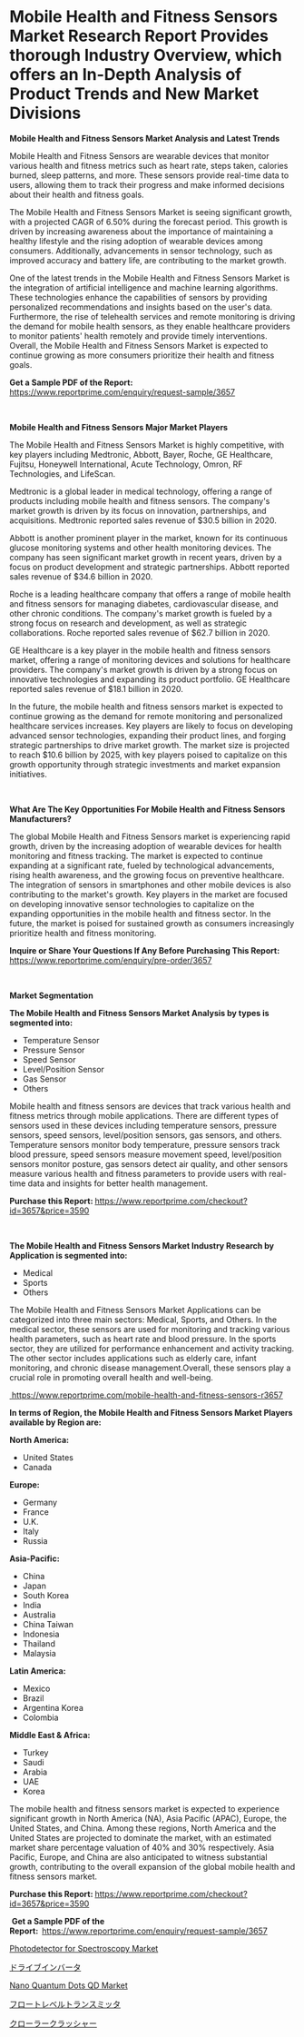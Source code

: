 <p><h1>Mobile Health and Fitness Sensors Market Research Report Provides thorough Industry Overview, which offers an In-Depth Analysis of Product Trends and New Market Divisions</h1></p><p><strong>Mobile Health and Fitness Sensors Market Analysis and Latest Trends</strong></p>
<p><p>Mobile Health and Fitness Sensors are wearable devices that monitor various health and fitness metrics such as heart rate, steps taken, calories burned, sleep patterns, and more. These sensors provide real-time data to users, allowing them to track their progress and make informed decisions about their health and fitness goals.</p><p>The Mobile Health and Fitness Sensors Market is seeing significant growth, with a projected CAGR of 6.50% during the forecast period. This growth is driven by increasing awareness about the importance of maintaining a healthy lifestyle and the rising adoption of wearable devices among consumers. Additionally, advancements in sensor technology, such as improved accuracy and battery life, are contributing to the market growth.</p><p>One of the latest trends in the Mobile Health and Fitness Sensors Market is the integration of artificial intelligence and machine learning algorithms. These technologies enhance the capabilities of sensors by providing personalized recommendations and insights based on the user's data. Furthermore, the rise of telehealth services and remote monitoring is driving the demand for mobile health sensors, as they enable healthcare providers to monitor patients' health remotely and provide timely interventions. Overall, the Mobile Health and Fitness Sensors Market is expected to continue growing as more consumers prioritize their health and fitness goals.</p></p>
<p><strong>Get a Sample PDF of the Report:&nbsp;</strong> <a href="https://www.reportprime.com/enquiry/request-sample/3657">https://www.reportprime.com/enquiry/request-sample/3657</a></p>
<p>&nbsp;</p>
<p><strong>Mobile Health and Fitness Sensors Major Market Players</strong></p>
<p><p>The Mobile Health and Fitness Sensors Market is highly competitive, with key players including Medtronic, Abbott, Bayer, Roche, GE Healthcare, Fujitsu, Honeywell International, Acute Technology, Omron, RF Technologies, and LifeScan. </p><p>Medtronic is a global leader in medical technology, offering a range of products including mobile health and fitness sensors. The company's market growth is driven by its focus on innovation, partnerships, and acquisitions. Medtronic reported sales revenue of $30.5 billion in 2020.</p><p>Abbott is another prominent player in the market, known for its continuous glucose monitoring systems and other health monitoring devices. The company has seen significant market growth in recent years, driven by a focus on product development and strategic partnerships. Abbott reported sales revenue of $34.6 billion in 2020.</p><p>Roche is a leading healthcare company that offers a range of mobile health and fitness sensors for managing diabetes, cardiovascular disease, and other chronic conditions. The company's market growth is fueled by a strong focus on research and development, as well as strategic collaborations. Roche reported sales revenue of $62.7 billion in 2020.</p><p>GE Healthcare is a key player in the mobile health and fitness sensors market, offering a range of monitoring devices and solutions for healthcare providers. The company's market growth is driven by a strong focus on innovative technologies and expanding its product portfolio. GE Healthcare reported sales revenue of $18.1 billion in 2020.</p><p>In the future, the mobile health and fitness sensors market is expected to continue growing as the demand for remote monitoring and personalized healthcare services increases. Key players are likely to focus on developing advanced sensor technologies, expanding their product lines, and forging strategic partnerships to drive market growth. The market size is projected to reach $10.6 billion by 2025, with key players poised to capitalize on this growth opportunity through strategic investments and market expansion initiatives.</p></p>
<p>&nbsp;</p>
<p><strong>What Are The Key Opportunities For Mobile Health and Fitness Sensors Manufacturers?</strong></p>
<p><p>The global Mobile Health and Fitness Sensors market is experiencing rapid growth, driven by the increasing adoption of wearable devices for health monitoring and fitness tracking. The market is expected to continue expanding at a significant rate, fueled by technological advancements, rising health awareness, and the growing focus on preventive healthcare. The integration of sensors in smartphones and other mobile devices is also contributing to the market's growth. Key players in the market are focused on developing innovative sensor technologies to capitalize on the expanding opportunities in the mobile health and fitness sector. In the future, the market is poised for sustained growth as consumers increasingly prioritize health and fitness monitoring.</p></p>
<p><strong>Inquire or Share Your Questions If Any Before Purchasing This Report:</strong> <a href="https://www.reportprime.com/enquiry/pre-order/3657">https://www.reportprime.com/enquiry/pre-order/3657</a></p>
<p>&nbsp;</p>
<p><strong>Market Segmentation</strong></p>
<p><strong>The Mobile Health and Fitness Sensors Market Analysis by types is segmented into:</strong></p>
<p><ul><li>Temperature Sensor</li><li>Pressure Sensor</li><li>Speed Sensor</li><li>Level/Position Sensor</li><li>Gas Sensor</li><li>Others</li></ul></p>
<p><p>Mobile health and fitness sensors are devices that track various health and fitness metrics through mobile applications. There are different types of sensors used in these devices including temperature sensors, pressure sensors, speed sensors, level/position sensors, gas sensors, and others. Temperature sensors monitor body temperature, pressure sensors track blood pressure, speed sensors measure movement speed, level/position sensors monitor posture, gas sensors detect air quality, and other sensors measure various health and fitness parameters to provide users with real-time data and insights for better health management.</p></p>
<p><strong>Purchase this Report:&nbsp;</strong><a href="https://www.reportprime.com/checkout?id=3657&price=3590">https://www.reportprime.com/checkout?id=3657&price=3590</a></p>
<p>&nbsp;</p>
<p><strong>The Mobile Health and Fitness Sensors Market Industry Research by Application is segmented into:</strong></p>
<p><ul><li>Medical</li><li>Sports</li><li>Others</li></ul></p>
<p><p>The Mobile Health and Fitness Sensors Market Applications can be categorized into three main sectors: Medical, Sports, and Others. In the medical sector, these sensors are used for monitoring and tracking various health parameters, such as heart rate and blood pressure. In the sports sector, they are utilized for performance enhancement and activity tracking. The other sector includes applications such as elderly care, infant monitoring, and chronic disease management.Overall, these sensors play a crucial role in promoting overall health and well-being.</p></p>
<p><a href="https://www.reportprime.com/mobile-health-and-fitness-sensors-r3657">&nbsp;https://www.reportprime.com/mobile-health-and-fitness-sensors-r3657</a></p>
<p><strong>In terms of Region, the Mobile Health and Fitness Sensors Market Players available by Region are:</strong></p>
<p>
    <p> <strong> North America: </strong>
        <ul>
            <li>United States</li>
            <li>Canada</li>
        </ul>
        </p> 
    <p> <strong> Europe: </strong>
        <ul>
            <li>Germany</li>
            <li>France</li>
            <li>U.K.</li>
            <li>Italy</li>
            <li>Russia</li>
        </ul>
        </p> 
    <p> <strong> Asia-Pacific: </strong>
        <ul>
            <li>China</li>
            <li>Japan</li>
            <li>South Korea</li>
            <li>India</li>
            <li>Australia</li>
            <li>China Taiwan</li>
            <li>Indonesia</li>
            <li>Thailand</li>
            <li>Malaysia</li>
        </ul>
        </p> 
    <p> <strong> Latin America: </strong>
        <ul>
            <li>Mexico</li>
            <li>Brazil</li>
            <li>Argentina Korea</li>
            <li>Colombia</li>
        </ul>
        </p> 
    <p> <strong> Middle East & Africa: </strong>
        <ul>
            <li>Turkey</li>
            <li>Saudi</li>
            <li>Arabia</li>
            <li>UAE</li>
            <li>Korea</li>
        </ul>
    </p>
    </p>
<p><p>The mobile health and fitness sensors market is expected to experience significant growth in North America (NA), Asia Pacific (APAC), Europe, the United States, and China. Among these regions, North America and the United States are projected to dominate the market, with an estimated market share percentage valuation of 40% and 30% respectively. Asia Pacific, Europe, and China are also anticipated to witness substantial growth, contributing to the overall expansion of the global mobile health and fitness sensors market.</p></p>
<p><strong>Purchase this Report: </strong><a href="https://www.reportprime.com/checkout?id=3657&price=3590">https://www.reportprime.com/checkout?id=3657&price=3590</a></p>
<p>&nbsp;<strong>Get a Sample PDF of the Report:&nbsp;&nbsp;</strong><a href="https://www.reportprime.com/enquiry/request-sample/3657">https://www.reportprime.com/enquiry/request-sample/3657</a></p>
<p><strong></strong></p>
<p><p><a href="https://github.com/HenrietteMills1/Market-Research-Report-List-1/blob/main/photodetector-for-spectroscopy-market.md">Photodetector for Spectroscopy Market</a></p><p><a href="https://github.com/GiovaniLeannon/Market-Research-Report-List-1/blob/main/679004077834.md">ドライブインバータ</a></p><p><a href="https://github.com/marthawweekle/Market-Research-Report-List-1/blob/main/nano-quantum-dots-qd-market.md">Nano Quantum Dots QD Market</a></p><p><a href="https://github.com/SkylarDaniel70/Market-Research-Report-List-1/blob/main/252970477833.md">フロートレベルトランスミッタ</a></p><p><a href="https://medium.com/@adaming121/%E3%82%AF%E3%83%AD%E3%83%BC%E3%83%A9%E3%83%BC%E3%82%AF%E3%83%A9%E3%83%83%E3%82%B7%E3%83%A3%E3%83%BC%E3%83%9E%E3%83%BC%E3%82%B1%E3%83%83%E3%83%88%E3%81%AF-%E5%B8%82%E5%A0%B4%E3%82%B7%E3%82%A7%E3%82%A2-%E3%82%B5%E3%82%A4%E3%82%BA-%E3%81%8A%E3%82%88%E3%81%B32031%E5%B9%B4%E3%81%BE%E3%81%A7%E3%81%AE%E4%BA%88%E6%B8%AC%E3%82%92%E4%B8%AD%E5%BF%83%E3%81%AB%E3%81%97%E3%81%A6%E3%81%84%E3%81%BE%E3%81%99-aafb20b3203a">クローラークラッシャー</a></p></p>